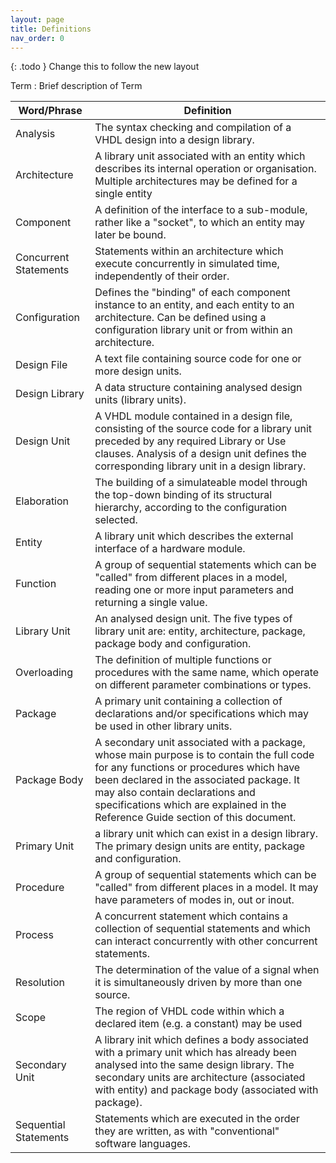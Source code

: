 ```yaml
---
layout: page
title: Definitions
nav_order: 0
---
```


{: .todo }
Change this to follow the new layout

Term
: Brief description of Term

<!-- Generated using https://www.tablesgenerator.com/markdown_tables -->

<table class="define">
    <thead>
        <tr>
            <th>Word/Phrase</th>
            <th>Definition</th>
        </tr>
    </thead>
    <tbody>
        <tr>
            <td>Analysis</td>
            <td>The syntax checking and compilation of a VHDL design into a design library.</td>
        </tr>
        <tr>
            <td>Architecture</td>
            <td>A library unit associated with an entity which describes its internal operation or organisation. Multiple architectures may be defined for a single entity</td>
        </tr>
        <tr>
            <td>Component</td>
            <td>A definition of the interface to a sub-module, rather like a "socket", to which an entity may later be bound.</td>
        </tr>
        <tr>
            <td>Concurrent Statements</td>
            <td>Statements within an architecture which execute concurrently in simulated time, independently of their order.</td>
        </tr>
        <tr>
            <td>Configuration</td>
            <td>Defines the "binding" of each component instance to an entity, and each entity to an architecture. Can be defined using a configuration library unit or from within an architecture.</td>
        </tr>
        <tr>
            <td>Design File</td>
            <td>A text file containing source code for one or more design units.</td>
        </tr>
        <tr>
            <td>Design Library</td>
            <td>A data structure containing analysed design units (library units).</td>
        </tr>
        <tr>
            <td>Design Unit</td>
            <td>A VHDL module contained in a design file, consisting of the source code for a library unit preceded by any required Library or Use clauses. Analysis of a design unit defines the corresponding library unit in a design library. </td>
        </tr>
        <tr>
            <td>Elaboration</td>
            <td>The building of a simulateable model through the top-down binding of its structural hierarchy, according to the configuration selected. </td>
        </tr>
        <tr>
            <td>Entity</td>
            <td>A library unit which describes the external interface of a hardware module.</td>
        </tr>
        <tr>
            <td>Function</td>
            <td>A group of sequential statements which can be "called" from different places in a model, reading one or more input parameters and returning a single value. </td>
        </tr>
        <tr>
            <td>Library Unit</td>
            <td>An analysed design unit. The five types of library unit are: entity, architecture, package, package body and configuration. </td>
        </tr>
        <tr>
            <td>Overloading</td>
            <td>The definition of multiple functions or procedures with the same name, which operate on different parameter combinations or types. </td>
        </tr>
        <tr>
            <td>Package</td>
            <td>A primary unit containing a collection of declarations and/or specifications which may be used in other library units. </td>
        </tr>
        <tr>
            <td>Package Body</td>
            <td>A secondary unit associated with a package, whose main purpose is to contain the full code for any functions or procedures which have been declared in the associated package. It may also contain declarations and specifications which
                are explained in the Reference Guide section of this document. </td>
        </tr>
        <tr>
            <td>Primary Unit</td>
            <td>a library unit which can exist in a design library. The primary design units are entity, package and configuration. </td>
        </tr>
        <tr>
            <td>Procedure</td>
            <td>A group of sequential statements which can be "called" from different places in a model. It may have parameters of modes in, out or inout.</td>
        </tr>
        <tr>
            <td>Process</td>
            <td>A concurrent statement which contains a collection of sequential statements and which can interact concurrently with other concurrent statements.</td>
        </tr>
        <tr>
            <td>Resolution</td>
            <td>The determination of the value of a signal when it is simultaneously driven by more than one source.</td>
        </tr>
        <tr>
            <td>Scope</td>
            <td>The region of VHDL code within which a declared item (e.g. a constant) may be used</td>
        </tr>
        <tr>
            <td>Secondary Unit</td>
            <td>A library init which defines a body associated with a primary unit which has already been analysed into the same design library. The secondary units are architecture (associated with entity) and package body (associated with package).
            </td>
        </tr>
        <tr>
            <td>Sequential Statements</td>
            <td>Statements which are executed in the order they are written, as with "conventional" software languages. </td>
        </tr>
    </tbody>
</table>
